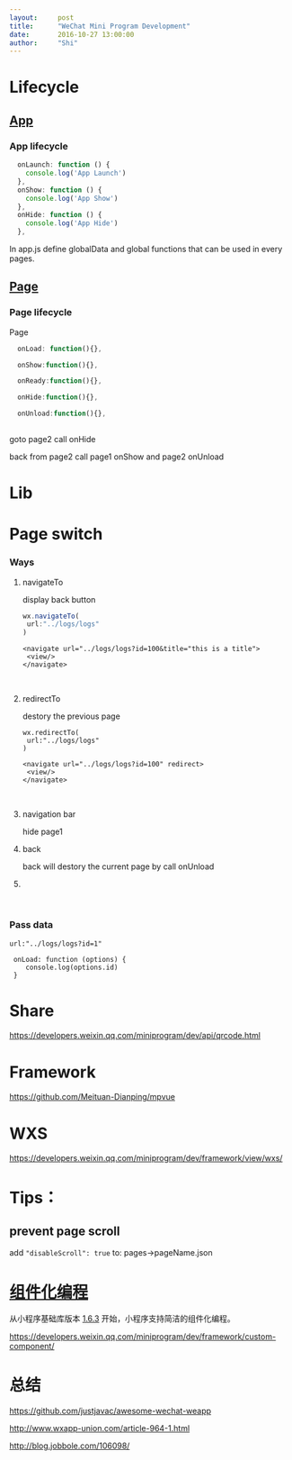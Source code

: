 ```yaml
---
layout:     post
title:      "WeChat Mini Program Development"
date:       2016-10-27 13:00:00
author:     "Shi"
---
```




# Lifecycle

## [App](https://developers.weixin.qq.com/miniprogram/dev/framework/app-service/app.html)

### App lifecycle

```javascript
  onLaunch: function () {
    console.log('App Launch')
  },
  onShow: function () {
    console.log('App Show')
  },
  onHide: function () {
    console.log('App Hide')
  },

```

In app.js define globalData and global functions that can be used in every pages.

## [Page](https://developers.weixin.qq.com/miniprogram/dev/framework/app-service/page.html)

### Page lifecycle

Page

```javascript
  onLoad: function(){},

  onShow:function(){},

  onReady:function(){},

  onHide:function(){},

  onUnload:function(){},
  
```

goto page2 call onHide

back from page2 call page1 onShow and page2 onUnload



# Lib

## 



# Page switch

### Ways

1. navigateTo

   display back button

   ```javascript
   wx.navigateTo(
   	url:"../logs/logs"
   )
   ```

   ```
   <navigate url="../logs/logs?id=100&title="this is a title">
   	<view/>
   </navigate>
   ```

   ​

2. redirectTo

   destory the previous page

   ```
   wx.redirectTo(
   	url:"../logs/logs"
   )
   ```

   ```
   <navigate url="../logs/logs?id=100" redirect>
   	<view/>
   </navigate>
   ```

   ​

3. navigation bar 

   hide page1

4. back 

   back will destory the current page by call onUnload

5. ​

   ​

### Pass data 

```
url:"../logs/logs?id=1"
  
 onLoad: function (options) {
    console.log(options.id)
 }
```


# Share

https://developers.weixin.qq.com/miniprogram/dev/api/qrcode.html



# Framework



https://github.com/Meituan-Dianping/mpvue



# WXS

https://developers.weixin.qq.com/miniprogram/dev/framework/view/wxs/



# Tips：

## prevent page scroll

add `"disableScroll": true` to: pages->pageName.json



# [组件化编程](https://link.juejin.im/?target=https%3A%2F%2Fdevelopers.weixin.qq.com%2Fminiprogram%2Fdev%2Fframework%2Fcustom-component%2F)

从小程序基础库版本 [1.6.3](https://developers.weixin.qq.com/miniprogram/dev/framework/compatibility.html) 开始，小程序支持简洁的组件化编程。

https://developers.weixin.qq.com/miniprogram/dev/framework/custom-component/






# 总结

https://github.com/justjavac/awesome-wechat-weapp



http://www.wxapp-union.com/article-964-1.html

http://blog.jobbole.com/106098/
